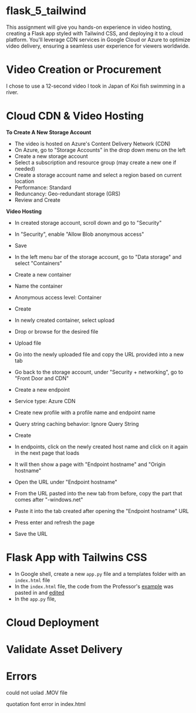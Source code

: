 # flask_5_tailwind
This assignment will give you hands-on experience in video hosting, creating a Flask app styled with Tailwind CSS, and deploying it to a cloud platform. You'll leverage CDN services in Google Cloud or Azure to optimize video delivery, ensuring a seamless user experience for viewers worldwide.

# Video Creation or Procurement 

I chose to use a 12-second video I took in Japan of Koi fish swimming in a river. 

# Cloud CDN & Video Hosting

**To Create A New Storage Account**

+ The video is hosted on Azure's Content Delivery Network (CDN)
+ On Azure, go to "Storage Accounts" in the drop down menu on the left
+ Create a new storage account 
+ Select a subscription and resource group (may create a new one if needed) 
+ Create a storage account name and select a region based on current location 
+ Performance: Standard 
+ Reduncancy: Geo-redundant storage (GRS)
+ Review and Create 

**Video Hosting**

+ In created storage account, scroll down and go to "Security" 
+ In "Security", enable "Allow Blob anonymous access"
+ Save 

+ In the left menu bar of the storage account, go to "Data storage" and select "Containers"
+ Create a new container 
+ Name the container 
+ Anonymous access level: Container
+ Create

+ In newly created container, select upload
+ Drop or browse for the desired file 
+ Upload file 
+ Go into the newly uploaded file and copy the URL provided into a new tab

+ Go back to the storage account, under "Security + networking", go to "Front Door and CDN"
+ Create a new endpoint 
+ Service type: Azure CDN 
+ Create new profile with a profile name and endpoint name
+ Query string caching behavior: Ignore Query String 
+ Create 

+ In endpoints, click on the newly created host name and click on it again in the next page that loads 
+ It will then show a page with "Endpoint hostname" and "Origin hostname" 
+ Open the URL under "Endpoint hostname" 

+ From the URL pasted into the new tab from before, copy the part that comes after "-windows.net"
+ Paste it into the tab created after opening the "Endpoint hostname" URL
+ Press enter and refresh the page
+ Save the URL 

# Flask App with Tailwins CSS 

+ In Google shell, create a new <code>app.py</code> file and a templates folder with an <code>index.html</code> file 
+ In the <code>index.html</code> file, the code from the Professor's [example](https://github.com/hantswilliams/HHA_504_2023/blob/main/WK5/example_app/templates/index_tailwind.html) was pasted in and [edited](https://github.com/joyc3lin/flask_5_tailwind/blob/main/templates/index.html)
+ In the <code>app.py</code> file, 

# Cloud Deployment 

# Validate Asset Delivery 

# Errors

could not uolad .MOV file

quotation font error in index.html